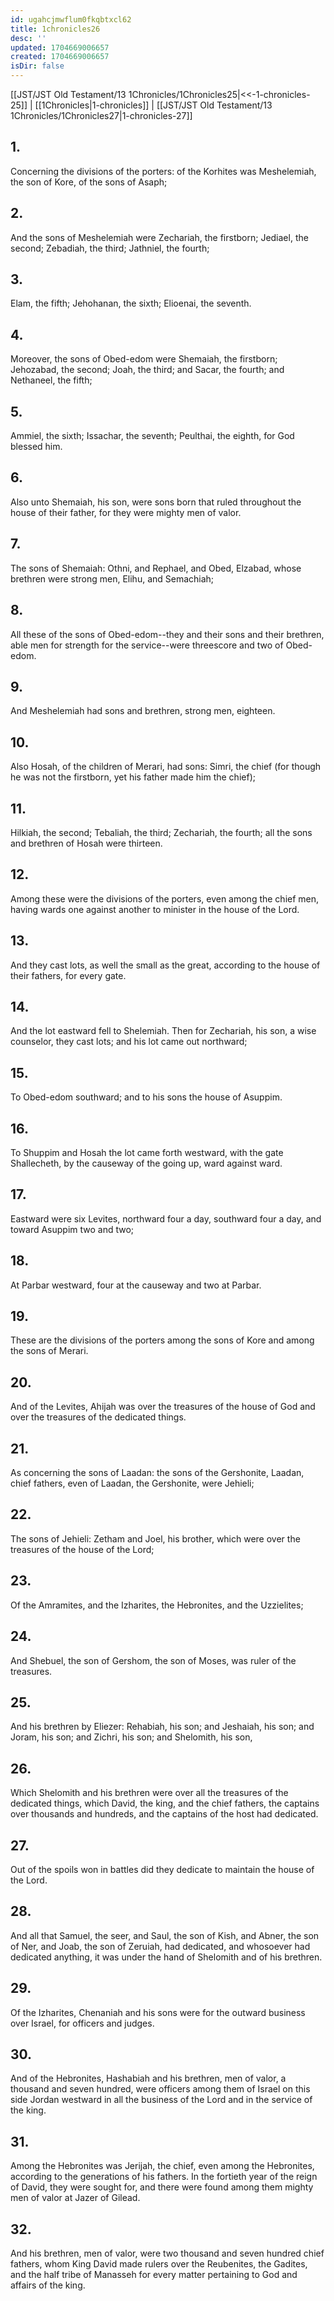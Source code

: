 ```yaml
---
id: ugahcjmwflum0fkqbtxcl62
title: 1chronicles26
desc: ''
updated: 1704669006657
created: 1704669006657
isDir: false
---
```

[[JST/JST Old Testament/13 1Chronicles/1Chronicles25|<<-1-chronicles-25]] | [[1Chronicles|1-chronicles]] | [[JST/JST Old Testament/13 1Chronicles/1Chronicles27|1-chronicles-27]]
## 1.
Concerning the divisions of the porters: of the Korhites was Meshelemiah, the son of Kore, of the sons of Asaph;
## 2.
And the sons of Meshelemiah were Zechariah, the firstborn; Jediael, the second; Zebadiah, the third; Jathniel, the fourth;
## 3.
Elam, the fifth; Jehohanan, the sixth; Elioenai, the seventh.
## 4.
Moreover, the sons of Obed-edom were Shemaiah, the firstborn; Jehozabad, the second; Joah, the third; and Sacar, the fourth; and Nethaneel, the fifth;
## 5.
Ammiel, the sixth; Issachar, the seventh; Peulthai, the eighth, for God blessed him.
## 6.
Also unto Shemaiah, his son, were sons born that ruled throughout the house of their father, for they were mighty men of valor.
## 7.
The sons of Shemaiah: Othni, and Rephael, and Obed, Elzabad, whose brethren were strong men, Elihu, and Semachiah;
## 8.
All these of the sons of Obed-edom\--they and their sons and their brethren, able men for strength for the service\--were threescore and two of Obed-edom.
## 9.
And Meshelemiah had sons and brethren, strong men, eighteen.
## 10.
Also Hosah, of the children of Merari, had sons: Simri, the chief (for though he was not the firstborn, yet his father made him the chief);
## 11.
Hilkiah, the second; Tebaliah, the third; Zechariah, the fourth; all the sons and brethren of Hosah were thirteen.
## 12.
Among these were the divisions of the porters, even among the chief men, having wards one against another to minister in the house of the Lord.
## 13.
And they cast lots, as well the small as the great, according to the house of their fathers, for every gate.
## 14.
And the lot eastward fell to Shelemiah. Then for Zechariah, his son, a wise counselor, they cast lots; and his lot came out northward;
## 15.
To Obed-edom southward; and to his sons the house of Asuppim.
## 16.
To Shuppim and Hosah the lot came forth westward, with the gate Shallecheth, by the causeway of the going up, ward against ward.
## 17.
Eastward were six Levites, northward four a day, southward four a day, and toward Asuppim two and two;
## 18.
At Parbar westward, four at the causeway and two at Parbar.
## 19.
These are the divisions of the porters among the sons of Kore and among the sons of Merari.
## 20.
And of the Levites, Ahijah was over the treasures of the house of God and over the treasures of the dedicated things.
## 21.
As concerning the sons of Laadan: the sons of the Gershonite, Laadan, chief fathers, even of Laadan, the Gershonite, were Jehieli;
## 22.
The sons of Jehieli: Zetham and Joel, his brother, which were over the treasures of the house of the Lord;
## 23.
Of the Amramites, and the Izharites, the Hebronites, and the Uzzielites;
## 24.
And Shebuel, the son of Gershom, the son of Moses, was ruler of the treasures.
## 25.
And his brethren by Eliezer: Rehabiah, his son; and Jeshaiah, his son; and Joram, his son; and Zichri, his son; and Shelomith, his son,
## 26.
Which Shelomith and his brethren were over all the treasures of the dedicated things, which David, the king, and the chief fathers, the captains over thousands and hundreds, and the captains of the host had dedicated.
## 27.
Out of the spoils won in battles did they dedicate to maintain the house of the Lord.
## 28.
And all that Samuel, the seer, and Saul, the son of Kish, and Abner, the son of Ner, and Joab, the son of Zeruiah, had dedicated, and whosoever had dedicated anything, it was under the hand of Shelomith and of his brethren.
## 29.
Of the Izharites, Chenaniah and his sons were for the outward business over Israel, for officers and judges.
## 30.
And of the Hebronites, Hashabiah and his brethren, men of valor, a thousand and seven hundred, were officers among them of Israel on this side Jordan westward in all the business of the Lord and in the service of the king.
## 31.
Among the Hebronites was Jerijah, the chief, even among the Hebronites, according to the generations of his fathers. In the fortieth year of the reign of David, they were sought for, and there were found among them mighty men of valor at Jazer of Gilead.
## 32.
And his brethren, men of valor, were two thousand and seven hundred chief fathers, whom King David made rulers over the Reubenites, the Gadites, and the half tribe of Manasseh for every matter pertaining to God and affairs of the king.

